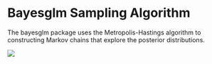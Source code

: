 # Bayesglm Sampling Algorithm

The bayesglm package uses the Metropolis-Hastings algorithm to constructing Markov chains that explore the posterior distributions.

<img src="https://latex.codecogs.com/svg.latex?&space;\alpha(\theta,\phi)=min\left(1,\frac{\pi(\phi)q(\theta|\phi)}{\pi(\theta)q(\phi|\theta)}\right)" align="center"/>
